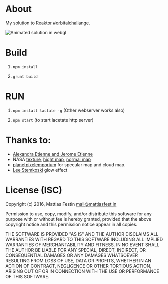 About
===
My solution to [Reaktor](https://reaktor.com/orbital-challenge/) [#orbitalchallange](https://twitter.com/MattiasFestin/status/730521804427689984).

![Animated solution in webgl](http://g.recordit.co/xZlZwhHloK.gif)

Build
===
1) `npm install`

2) `grunt build`


RUN
===
1) `npm install lactate -g` (Other webserver works also)

2) `npm start` (to start lacetate http server)

Thanks to:
===
- [Alexandra Etienne and Jerome Etienne](http://learningthreejs.com/blog/2013/09/16/how-to-make-the-earth-in-webgl/)
- NASA [texture](http://visibleearth.nasa.gov/view.php?id=73580), [hight map](https://asterweb.jpl.nasa.gov/gdem.asp), [normal map](http://visibleearth.nasa.gov/view.php?id=73934)
- [planetpixelemporium](http://planetpixelemporium.com) for specular map and cloud map.
- [Lee Stemkoski](http://stemkoski.blogspot.fr/2013/07/shaders-in-threejs-glow-and-halo.html) glow effect

License (ISC)
===
Copyright (c) 2016, Mattias Festin <mail@mattiasfest.in>

Permission to use, copy, modify, and/or distribute this software for any purpose with or without fee is hereby granted, provided that the above copyright notice and this permission notice appear in all copies.

THE SOFTWARE IS PROVIDED "AS IS" AND THE AUTHOR DISCLAIMS ALL WARRANTIES WITH REGARD TO THIS SOFTWARE INCLUDING ALL IMPLIED WARRANTIES OF MERCHANTABILITY AND FITNESS. IN NO EVENT SHALL THE AUTHOR BE LIABLE FOR ANY SPECIAL, DIRECT, INDIRECT, OR CONSEQUENTIAL DAMAGES OR ANY DAMAGES WHATSOEVER RESULTING FROM LOSS OF USE, DATA OR PROFITS, WHETHER IN AN ACTION OF CONTRACT, NEGLIGENCE OR OTHER TORTIOUS ACTION, ARISING OUT OF OR IN CONNECTION WITH THE USE OR PERFORMANCE OF THIS SOFTWARE.
